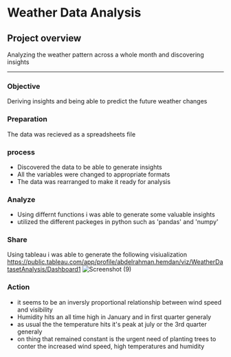  # Weather Data Analysis
 ## Project overview

 Analyzing the weather pattern across a whole month and discovering insights

 ---

### Objective

 Deriving insights and being able to predict the future weather changes

### Preparation 

 The data was recieved as a spreadsheets file

### process

 - Discovered the data to be able to generate insights
 - All the variables were changed to appropriate formats
 - The data was rearranged to make it ready for analysis

### Analyze

- Using differnt functions i was able to generate some valuable insights
- utilized the different packeges in python such as 'pandas' and 'numpy'

### Share 

Using tableau i was able to generate the following visiualization
https://public.tableau.com/app/profile/abdelrahman.hemdan/viz/WeatherDatasetAnalysis/Dashboard1
![Screenshot (9)](https://github.com/AbdelrahmanHemdan17/Weather-Data-Analysis/assets/161534505/efed8ea0-eb58-4278-a1aa-08ad56ed70a1)

### Action 

- it seems to be an inversly proportional relationship between wind speed and visibility
- Humidity hits an all time high in January and in first quarter generaly
- as usual the the temperature hits it's peak at july or the 3rd quarter generaly
- on thing that remained constant is the urgent need of planting trees to conter the increased wind speed, high temperatures and humidity
